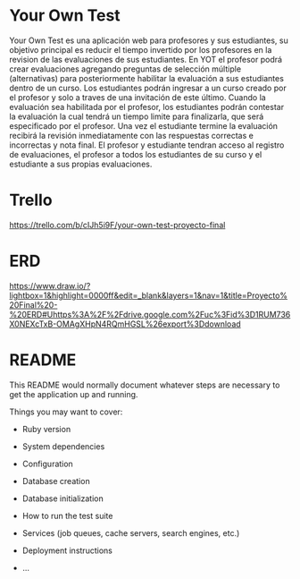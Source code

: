 # Your Own Test

Your Own Test es una aplicación web para profesores y sus estudiantes, su objetivo principal es reducir el tiempo invertido por los profesores en la revision de las evaluaciones de sus estudiantes.
En YOT el profesor podrá crear evaluaciones agregando preguntas de selección múltiple (alternativas) para posteriormente habilitar la evaluación a sus estudiantes dentro de un curso. Los estudiantes podrán ingresar a un curso creado por el profesor y solo a traves de una invitación de este último.
Cuando la evaluación sea habilitada por el profesor, los estudiantes podrán contestar la evaluación la cual tendrá un tiempo limite para finalizarla, que será especificado por el profesor. Una vez el estudiante termine la evaluación recibirá la revisión inmediatamente con las respuestas correctas e incorrectas y nota final.
El profesor y estudiante tendran acceso al registro de evaluaciones, el profesor a todos los estudiantes de su curso y el estudiante a sus propias evaluaciones.

# Trello
https://trello.com/b/cIJh5i9F/your-own-test-proyecto-final

# ERD
https://www.draw.io/?lightbox=1&highlight=0000ff&edit=_blank&layers=1&nav=1&title=Proyecto%20Final%20-%20ERD#Uhttps%3A%2F%2Fdrive.google.com%2Fuc%3Fid%3D1RUM736X0NEXcTxB-OMAgXHpN4RQmHGSL%26export%3Ddownload

# README

This README would normally document whatever steps are necessary to get the
application up and running.

Things you may want to cover:

* Ruby version

* System dependencies

* Configuration

* Database creation

* Database initialization

* How to run the test suite

* Services (job queues, cache servers, search engines, etc.)

* Deployment instructions

* ...
